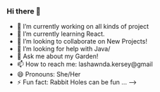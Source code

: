 ### Hi there 👋
- 🔭 I’m currently working on all kinds of project
- 🌱 I’m currently learning React.
- 👯 I’m looking to collaborate on New Projects!
- 🤔 I’m looking for help with Java/
- 💬 Ask me about my Garden!
- 📫 How to reach me: lashawnda.kersey@gmail 
- 😄 Pronouns: She/Her
- ⚡ Fun fact: Rabbit Holes can be fun ...
-->

